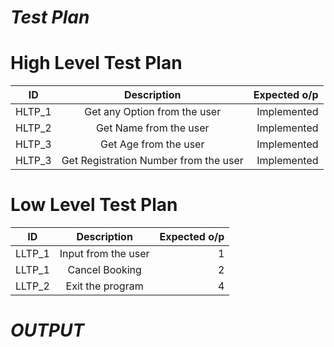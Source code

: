 
# *Test Plan*

# High Level Test Plan
| ID   |      Description     |  Expected o/p |
|----------|:-------------:|------:|
| HLTP_1 |  Get any Option from the user| Implemented  |
| HLTP_2 |  Get Name from the user  | Implemented  |
| HLTP_3 |  Get Age from the user | Implemented|
| HLTP_3 |  Get Registration Number from the user | Implemented|

# Low Level Test Plan
| ID   |      Description     |  Expected o/p |
|----------|:-------------:|------:|
| LLTP_1 |  Input from the user | 1  |
| LLTP_1 |  Cancel Booking| 2  |
| LLTP_2 |  Exit the program | 4 |


# *OUTPUT*
